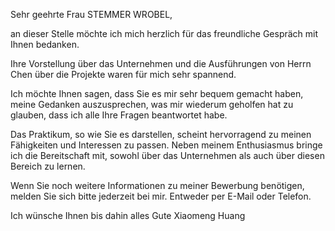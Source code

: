 Sehr geehrte Frau STEMMER WROBEL,

an dieser Stelle möchte ich mich herzlich für das freundliche Gespräch mit Ihnen bedanken.

Ihre Vorstellung über das Unternehmen und die Ausführungen von Herrn Chen über die Projekte waren für mich sehr spannend.

Ich möchte Ihnen sagen, dass Sie es mir sehr bequem gemacht haben, meine Gedanken auszusprechen, was mir wiederum geholfen hat zu glauben, dass ich alle Ihre Fragen beantwortet habe.

Das Praktikum, so wie Sie es darstellen, scheint hervorragend zu meinen Fähigkeiten und Interessen zu passen. Neben meinem Enthusiasmus bringe ich die Bereitschaft mit, sowohl über das Unternehmen als auch über diesen Bereich zu lernen. 

Wenn Sie noch weitere Informationen zu meiner Bewerbung benötigen, melden Sie sich bitte jederzeit bei mir. Entweder per E-Mail oder Telefon.

Ich wünsche Ihnen bis dahin alles Gute
Xiaomeng Huang
